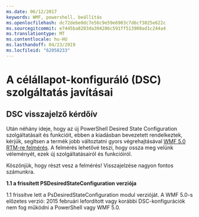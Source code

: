 ```yaml
---
ms.date: 06/12/2017
keywords: WMF, powershell, beállítás
ms.openlocfilehash: dc72debe0dc7e56c9e59e6903c7d6cf3025e622c
ms.sourcegitcommit: e7445ba8203da304286c591ff513900ad1c244a4
ms.translationtype: MT
ms.contentlocale: hu-HU
ms.lasthandoff: 04/23/2019
ms.locfileid: "62058233"
---
```

# <a name="improvements-in-desired-state-configuration-dsc"></a>A célállapot-konfiguráló (DSC) szolgáltatás javításai

## <a name="dsc-feedback-survey"></a>DSC visszajelző kérdőív

Után néhány ideje, hogy az új PowerShell Desired State Configuration szolgáltatásait és funkcióit, ebben a kiadásban bevezetett rendelkeztek, kérjük, segítsen a termék jobb változtatni gyors végrehajtásával [WMF 5.0 RTM-re felmérés](https://www.surveymonkey.com/r/SGLQM5W). A felmérés lehetővé teszi, hogy ossza meg velünk véleményét, ezek új szolgáltatásairól és funkcióiról.

Köszönjük, hogy részt vesz a felmérés! Visszajelzése nagyon fontos számunkra.

**1.1 a frissített PSDesiredStateConfiguration verziója**

1.1 frissítve lett a PsDesiredStateConfiguration modul verzióját. A WMF 5.0-s előzetes verzió: 2015 februári lefordított vagy korábbi DSC-konfigurációk nem fog működni a PowerShell vagy WMF 5.0.
